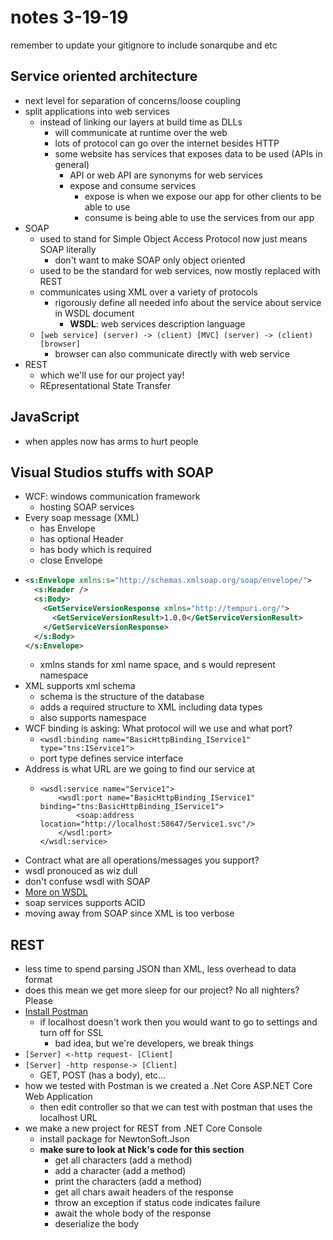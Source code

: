 # notes 3-19-19
remember to update your gitignore to include sonarqube and etc

## Service oriented architecture
- next level for separation of concerns/loose coupling
- split applications into web services
	- instead of linking our layers at build time as DLLs
		- will communicate at runtime over the web
		- lots of protocol can go over the internet besides HTTP
		- some website has services that exposes data to be used (APIs in general)
			- API or web API are synonyms for web services
			- expose and consume services
				- expose is when we expose our app for other clients to be able to use
				- consume is being able to use the services from our app
- SOAP
	- used to stand for Simple Object Access Protocol now just means SOAP literally
		- don't want to make SOAP only object oriented
	- used to be the standard for web services, now mostly replaced with REST
	- communicates using XML over a variety of protocols
		- rigorously define all needed info about the service about service in WSDL document
			- **WSDL**: web services description language
	- `[web service] (server) -> (client) [MVC] (server) -> (client) [browser]`
		- browser can also communicate directly with web service
- REST
	- which we'll use for our project yay!
	- REpresentational State Transfer

## JavaScript
- when apples now has arms to hurt people

## Visual Studios stuffs with SOAP
- WCF: windows communication framework
	- hosting SOAP services
- Every soap message (XML)
	- has Envelope
	- has optional Header
	- has body which is required
	- close Envelope
- 	```XML
	<s:Envelope xmlns:s="http://schemas.xmlsoap.org/soap/envelope/">
	  <s:Header />
	  <s:Body>
	    <GetServiceVersionResponse xmlns="http://tempuri.org/">
	      <GetServiceVersionResult>1.0.0</GetServiceVersionResult>
	    </GetServiceVersionResponse>
	  </s:Body>
	</s:Envelope>
	```
	- xmlns stands for xml name space, and s would represent namespace
- XML supports xml schema
	- schema is the structure of the database
	- adds a required structure to XML including data types
	- also supports namespace
- WCF binding is asking: What protocol will we use and what port?
	- `<wsdl:binding name="BasicHttpBinding_IService1" type="tns:IService1">`
	- port type defines service interface
- Address is what URL are we going to find our service at
	-	```
		<wsdl:service name="Service1">
			<wsdl:port name="BasicHttpBinding_IService1" binding="tns:BasicHttpBinding_IService1">
				<soap:address location="http://localhost:58647/Service1.svc"/>
			</wsdl:port>
		</wsdl:service>
		```
- Contract what are all operations/messages you support?
- wsdl pronouced as wiz dull
- don't confuse wsdl with SOAP
- [More on WSDL](https://crunchify.com/basic-wsdl-structure-understanding-wsdl-explained/)
- soap services supports ACID
- moving away from SOAP since XML is too verbose

## REST
- less time to spend parsing JSON than XML, less overhead to data format
- does this mean we get more sleep for our project? No all nighters? Please
- [Install Postman](https://www.getpostman.com/downloads/)
	- if localhost doesn't work then you would want to go to settings and turn off for SSL
		- bad idea, but we're developers, we break things
- `[Server] <-http request- [Client]`
- `[Server] -http response-> [Client]`
	- GET, POST (has a body), etc...
- how we tested with Postman is we created a .Net Core ASP.NET Core Web Application
	- then edit controller so that we can test with postman that uses the localhost URL
- we make a new project for REST from .NET Core Console
	- install package for NewtonSoft.Json
	- **make sure to look at Nick's code for this section**
		- get all characters (add a method)
		- add a character (add a method)
		- print the characters (add a method)
		- get all chars await headers of the response
		- throw an exception if status code indicates failure
		- await the whole body of the response
		- deserialize the body
